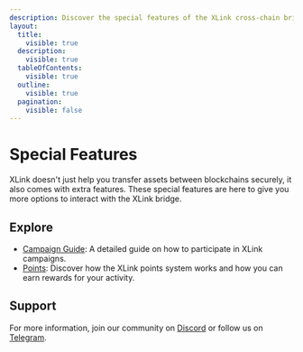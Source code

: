 ```yaml
---
description: Discover the special features of the XLink cross-chain bridge!
layout:
  title:
    visible: true
  description:
    visible: true
  tableOfContents:
    visible: true
  outline:
    visible: true
  pagination:
    visible: false
---
```


# Special Features
XLink doesn't just help you transfer assets between blockchains securely, it also comes with extra features. These special features are here to give you more options to interact with the XLink bridge.

## Explore

- [Campaign Guide](campaign-guide.md): A detailed guide on how to participate in XLink campaigns.
- [Points](points.md): Discover how the XLink points system works and how you can earn rewards for your activity.

## Support

For more information, join our community on [Discord](https://discord.com/invite/xlink) or follow us on [Telegram](https://x.com/XLinkbtc).

